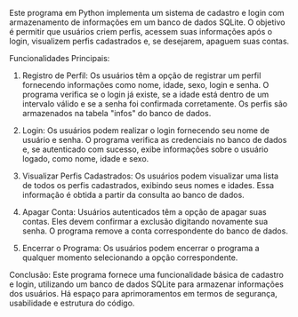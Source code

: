 Este programa em Python implementa um sistema de cadastro e login com armazenamento de informações em um banco de dados SQLite. O objetivo é permitir que usuários criem perfis, acessem suas informações após o login, visualizem perfis cadastrados e, se desejarem, apaguem suas contas.

Funcionalidades Principais:
1. Registro de Perfil:
Os usuários têm a opção de registrar um perfil fornecendo informações como nome, idade, sexo, login e senha. O programa verifica se o login já existe, se a idade está dentro de um intervalo válido e se a senha foi confirmada corretamente. Os perfis são armazenados na tabela "infos" do banco de dados.

2. Login:
Os usuários podem realizar o login fornecendo seu nome de usuário e senha. O programa verifica as credenciais no banco de dados e, se autenticado com sucesso, exibe informações sobre o usuário logado, como nome, idade e sexo.

3. Visualizar Perfis Cadastrados:
Os usuários podem visualizar uma lista de todos os perfis cadastrados, exibindo seus nomes e idades. Essa informação é obtida a partir da consulta ao banco de dados.

4. Apagar Conta:
Usuários autenticados têm a opção de apagar suas contas. Eles devem confirmar a exclusão digitando novamente sua senha. O programa remove a conta correspondente do banco de dados.

5. Encerrar o Programa:
Os usuários podem encerrar o programa a qualquer momento selecionando a opção correspondente.

Conclusão:
Este programa fornece uma funcionalidade básica de cadastro e login, utilizando um banco de dados SQLite para armazenar informações dos usuários. Há espaço para aprimoramentos em termos de segurança, usabilidade e estrutura do código.
